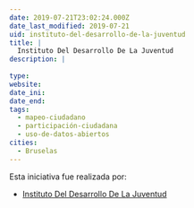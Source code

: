 ```yaml
---
date: 2019-07-21T23:02:24.000Z
date_last_modified: 2019-07-21
uid: instituto-del-desarrollo-de-la-juventud
title: |
  Instituto Del Desarrollo De La Juventud
description: |
  
type: 
website: 
date_ini: 
date_end: 
tags:
  - mapeo-ciudadano
  - participación-ciudadana
  - uso-de-datos-abiertos
cities: 
  - Bruselas
---
```


Esta iniciativa fue realizada por:

- [Instituto Del Desarrollo De La Juventud](/organizaciones/instituto-del-desarrollo-de-la-juventud)
